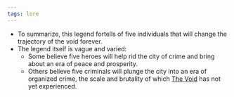 ```yaml
---
tags: lore
---
```


* To summarize, this legend fortells of five individuals that will change the trajectory of the void forever. 
* The legend itself is vague and varied:
  *  Some believe five heroes will help rid the city of crime and bring about an era of peace and prosperity. 
  * Others believe five criminals will plunge the city into an era of organized crime, the scale and brutality of which [The Void](The_Void) has not yet experienced.